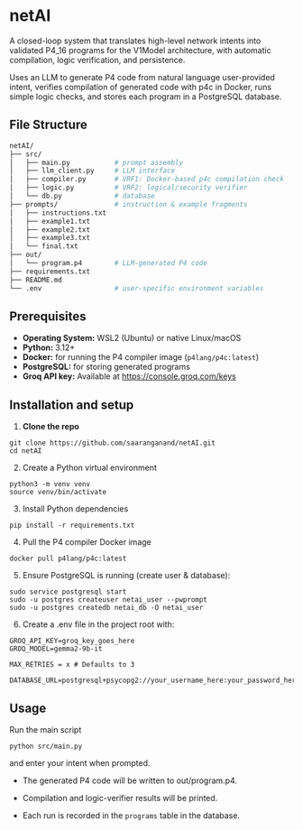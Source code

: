 # netAI

A closed-loop system that translates high-level network intents into validated P4_16 programs for the V1Model architecture, with automatic compilation, logic verification, and persistence.

Uses an LLM to generate P4 code from natural language user-provided intent, verifies compilation of generated code with p4c in Docker, runs simple logic checks, and stores each program in a PostgreSQL database.

## File Structure

```bash
netAI/
├── src/
│   ├── main.py           # prompt assembly
│   ├── llm_client.py     # LLM interface
│   ├── compiler.py       # VRF1: Docker-based p4c compilation check
│   ├── logic.py          # VRF2: logical/security verifier
│   └── db.py             # database
├── prompts/              # instruction & example fragments
│   ├── instructions.txt
│   ├── example1.txt
│   ├── example2.txt
│   ├── example3.txt
│   └── final.txt
├── out/                  
│   └── program.p4        # LLM-generated P4 code
├── requirements.txt
├── README.md
└── .env                  # user-specific environment variables
```

## Prerequisites

- **Operating System:** WSL2 (Ubuntu) or native Linux/macOS  
- **Python:** 3.12+  
- **Docker:** for running the P4 compiler image (`p4lang/p4c:latest`)  
- **PostgreSQL:** for storing generated programs
- **Groq API key:** Available at https://console.groq.com/keys

## Installation and setup

1. **Clone the repo**

```
git clone https://github.com/saaranganand/netAI.git
cd netAI
```

2. Create a Python virtual environment

```
python3 -m venv venv
source venv/bin/activate
```

3. Install Python dependencies

```
pip install -r requirements.txt
```

4. Pull the P4 compiler Docker image

```
docker pull p4lang/p4c:latest
```

5. Ensure PostgreSQL is running (create user & database):

```
sudo service postgresql start
sudo -u postgres createuser netai_user --pwprompt
sudo -u postgres createdb netai_db -O netai_user
```

6. Create a .env file in the project root with:
```env
GROQ_API_KEY=groq_key_goes_here
GROQ_MODEL=gemma2-9b-it

MAX_RETRIES = x # Defaults to 3

DATABASE_URL=postgresql+psycopg2://your_username_here:your_password_here@localhost/netai_db
```

## Usage

Run the main script

```
python src/main.py
```

and enter your intent when prompted.

- The generated P4 code will be written to out/program.p4.

- Compilation and logic-verifier results will be printed.

- Each run is recorded in the `programs` table in the database.
